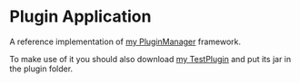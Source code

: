 Plugin Application
==================

A reference implementation of [my PluginManager](https://github.com/hschulz/PluginManager) framework.

To make use of it you should also download [my TestPlugin](https://github.com/hschulz/TestPlugin) and put its jar in the plugin folder.